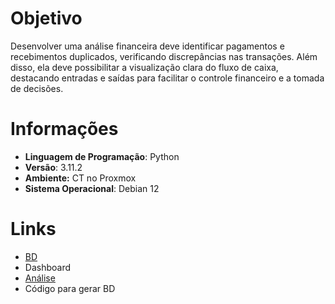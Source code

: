 
# Objetivo
Desenvolver uma análise financeira deve identificar pagamentos e recebimentos duplicados, verificando discrepâncias nas transações. Além disso, ela deve possibilitar a visualização clara do fluxo de caixa, destacando entradas e saídas para facilitar o controle financeiro e a tomada de decisões. 

# Informações
- **Linguagem de Programação**: Python  
- **Versão**: 3.11.2  
- **Ambiente:** CT no Proxmox
- **Sistema Operacional**: Debian 12

# Links
- [BD](https://raw.githubusercontent.com/PauloHenkeM/cases-analise-de-dados/refs/heads/main/Exemplo.LTDA/BD.csv)
- Dashboard
- [Análise](https://github.com/PauloHenkeM/cases-analise-de-dados/blob/main/Exemplo.LTDA/Analise.md)
- Código para gerar BD